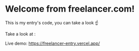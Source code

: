 # Welcome from freelancer.com!
This is my entry's code, you can take a look ☝ 

Take a look at :

Live demo: https://freelancer-entry.vercel.app/
